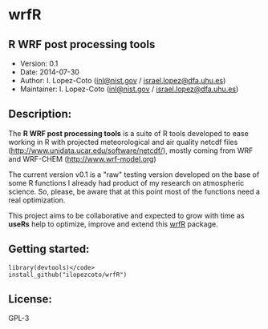 # wrfR

## R WRF post processing tools

- Version: 0.1
- Date: 2014-07-30
- Author: I. Lopez-Coto (inl@nist.gov / israel.lopez@dfa.uhu.es)
- Maintainer: I. Lopez-Coto (inl@nist.gov / israel.lopez@dfa.uhu.es)

## Description: 

The **R WRF post processing tools** is a suite of R tools developed to ease working in R with projected meteorological and air quality netcdf files (http://www.unidata.ucar.edu/software/netcdf/), mostly coming from WRF and WRF-CHEM (http://www.wrf-model.org) 

The current version v0.1 is a "raw" testing version developed on the base of some R functions I already had product of my research on atmospheric science. So, please, be aware that at this point most of the functions need a real optimization.

This project aims to be collaborative and expected to grow with time as **useRs**  help to optimize, improve and extend this <a href="https://github.com/ilopezcoto/wrfR/">wrfR</a> package. 

## Getting started: 

```
library(devtools)</code> 
install_github("ilopezcoto/wrfR")
```
## License:

GPL-3
